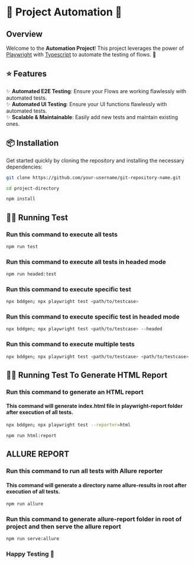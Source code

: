 # 🌟 Project Automation 🌟

## Overview

Welcome to the **Automation Project**! This project leverages the power of [Playwright](https://playwright.dev/) with [Typescript](https://www.typescriptlang.org/docs/) to automate the testing of flows. 🚀

## ⭐ Features

✨ **Automated E2E Testing**: Ensure your Flows are working flawlessly with automated tests.
<br>
✨ **Automated UI Testing**: Ensure your UI functions flawlessly with automated tests.
<br>
✨ **Scalable & Maintainable**: Easily add new tests and maintain existing ones.
<br>

## 📦 Installation

Get started quickly by cloning the repository and installing the necessary dependencies:

```bash
git clone https://github.com/your-username/git-repository-name.git
```

```bash
cd project-directory
```

```bash
npm install
```

## 🏃‍♂️ Running Test

### Run this command to execute all tests

```bash
npm run test
```

### Run this command to execute all tests in headed mode

```bash
npm run headed:test
```

### Run this command to execute specific test

```bash
npx bddgen; npx playwright test <path/to/testcase>
```

### Run this command to execute specific test in headed mode

```bash
npx bddgen; npx playwright test <path/to/testcase> --headed
```

### Run this command to execute multiple tests

```bash
npx bddgen; npx playwright test <path/to/testcase> <path/to/testcase>
```

## 🏃‍♂️ Running Test To Generate HTML Report

### Run this command to generate an HTML report

#### This command will generate index.html file in playwright-report folder after execution of all tests.

```bash
npx bddgen; npx playwright test --reporter=html
```

```bash
npm run html:report
```

## ALLURE REPORT

### Run this command to run all tests with Allure reporter

#### This command will generate a directory name allure-results in root after execution of all tests.

```bash
npm run allure
```

### Run this command to generate allure-report folder in root of project and then serve the allure report

```bash
npm run serve:allure
```

### Happy Testing 🚀

